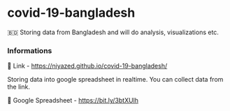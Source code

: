 # covid-19-bangladesh
🇧🇩 Storing data from Bangladesh and will do analysis, visualizations etc.

### Informations
🔗 Link - https://niyazed.github.io/covid-19-bangladesh/

Storing data into google spreadsheet in realtime. You can collect data from the link.

🔗 Google Spreadsheet - https://bit.ly/3btXUlh
